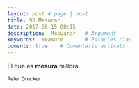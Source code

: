 ```yaml
---
layout: post # page | post
title: 96 Mesurar
date: 2017-06-15 00:15
description:  Mesuarar   # Argument
keywords:  measure       # Paraules clau
coments: true    # Comentaris activats
---
```


El que es **mesura** millora.<br />

<small>Peter Drucker</small>
